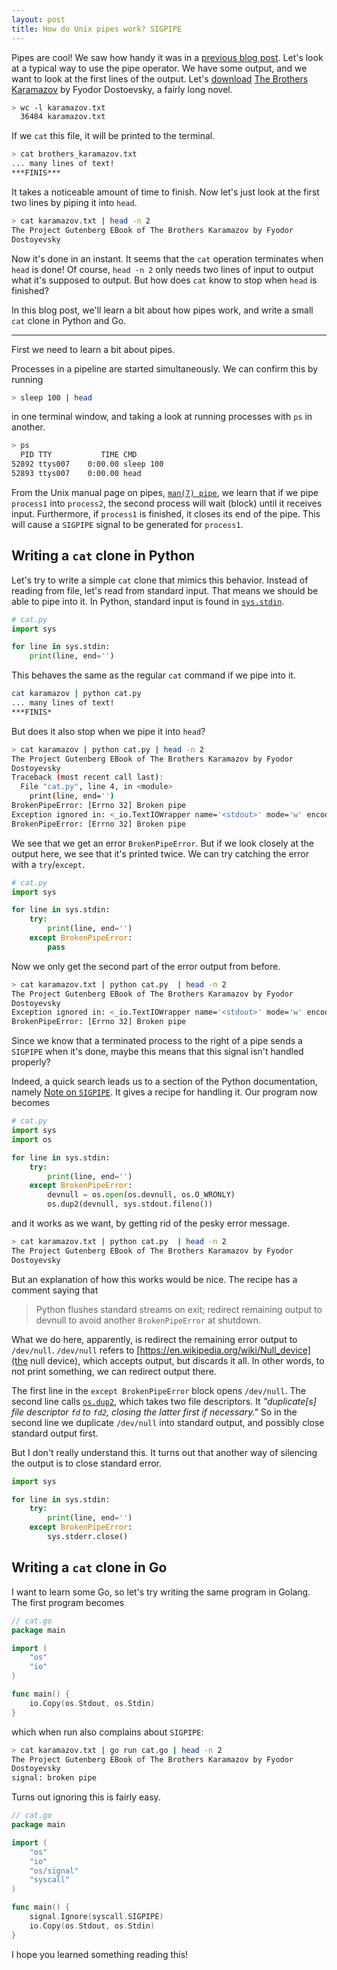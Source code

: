 ```yaml
---
layout: post
title: How do Unix pipes work? SIGPIPE
---
```


Pipes are cool!
We saw how handy it was in a [previous blog post](/unix).
Let's look at a typical way to use the pipe operator.
We have some output, and we want to look at the first lines of the output.
Let's [download](https://www.gutenberg.org/files/28054/28054-0.txt) [The Brothers Karamazov](https://en.wikipedia.org/wiki/Lazy_evaluation) by Fyodor Dostoevsky, a fairly long novel.

```bash
> wc -l karamazov.txt
  36484 karamazov.txt
```

If we `cat` this file, it will be printed to the terminal.
```bash
> cat brothers_karamazov.txt
... many lines of text!
***FINIS***
```
It takes a noticeable amount of time to finish.
Now let's just look at the first two lines by piping it into `head`.

```sh
> cat karamazov.txt | head -n 2
The Project Gutenberg EBook of The Brothers Karamazov by Fyodor
Dostoyevsky
```

Now it's done in an instant.
It seems that the `cat` operation terminates when `head` is done!
Of course, `head -n 2` only needs two lines of input to output what it's supposed to output.
But how does `cat` know to stop when `head` is finished?

In this blog post, we'll learn a bit about how pipes work, and write a small `cat` clone in Python and Go.

<hr />

First we need to learn a bit about pipes.

Processes in a pipeline are started simultaneously.
We can confirm this by running <!-- a `sleep` command, which will do nothing, and pipe it into something else. -->

```bash
> sleep 100 | head 
```

in one terminal window, and taking a look at running processes with `ps` in another.

```sh
> ps
  PID TTY           TIME CMD
52892 ttys007    0:00.00 sleep 100
52893 ttys007    0:00.00 head
```

From the Unix manual page on pipes, [`man(7) pipe`](https://linux.die.net/man/7/pipe), we learn that if we pipe `process1` into `process2`, the second process will wait (block) until it receives input.
Furthermore, if `process1` is finished, it closes its end of the pipe.
This will cause a `SIGPIPE` signal to be generated for `process1`.

## Writing a `cat` clone in Python
Let's try to write a simple `cat` clone that mimics this behavior.
Instead of reading from file, let's read from standard input.
That means we should be able to pipe into it.
In Python, standard input is found in [`sys.stdin`](https://docs.python.org/3/library/sys.html#sys.stdin).

```python
# cat.py
import sys

for line in sys.stdin:
    print(line, end='')
```

This behaves the same as the regular `cat` command if we pipe into it.

```sh
cat karamazov | python cat.py
... many lines of text!
***FINIS*
```

But does it also stop when we pipe it into `head`?

```sh
> cat karamazov | python cat.py | head -n 2
The Project Gutenberg EBook of The Brothers Karamazov by Fyodor
Dostoyevsky
Traceback (most recent call last):
  File "cat.py", line 4, in <module>
    print(line, end='')
BrokenPipeError: [Errno 32] Broken pipe
Exception ignored in: <_io.TextIOWrapper name='<stdout>' mode='w' encoding='UTF-8'>
BrokenPipeError: [Errno 32] Broken pipe
```

We see that we get an error `BrokenPipeError`.
But if we look closely at the output here, we see that it's printed twice.
We can try catching the error with a `try`/`except`.

```python
# cat.py
import sys

for line in sys.stdin:
    try:
        print(line, end='')
    except BrokenPipeError:
        pass
```

Now we only get the second part of the error output from before.

```sh
> cat karamazov.txt | python cat.py  | head -n 2
The Project Gutenberg EBook of The Brothers Karamazov by Fyodor
Dostoyevsky
Exception ignored in: <_io.TextIOWrapper name='<stdout>' mode='w' encoding='UTF-8'>
BrokenPipeError: [Errno 32] Broken pipe
```

Since we know that a terminated process to the right of a pipe sends a `SIGPIPE` when it's done, maybe this means that this signal isn't handled properly?

Indeed, a quick search leads us to a section of the Python documentation, namely [Note on `SIGPIPE`](https://docs.python.org/3/library/signal.html#note-on-sigpipe).
It gives a recipe for handling it.
Our program now becomes

```python
# cat.py
import sys
import os

for line in sys.stdin:
    try:
        print(line, end='')
    except BrokenPipeError:
        devnull = os.open(os.devnull, os.O_WRONLY)
        os.dup2(devnull, sys.stdout.fileno())
```

and it works as we want, by getting rid of the pesky error message.

```sh
> cat karamazov.txt | python cat.py  | head -n 2
The Project Gutenberg EBook of The Brothers Karamazov by Fyodor
Dostoyevsky
```

But an explanation of how this works would be nice.
The recipe has a comment saying that
> Python flushes standard streams on exit; redirect remaining output to devnull to avoid another `BrokenPipeError` at shutdown.

What we do here, apparently, is redirect the remaining error output to `/dev/null`.
`/dev/null` refers to [https://en.wikipedia.org/wiki/Null_device](the null device), which accepts output, but discards it all.
In other words, to not print something, we can redirect output there.

The first line in the `except BrokenPipeError` block opens `/dev/null`.
The second line calls [`os.dup2`](https://docs.python.org/3/library/os.html#os.dup2), which takes two file descriptors.
It _"duplicate[s] file descriptor `fd` to `fd2`, closing the latter first if necessary."_
So in the second line we duplicate `/dev/null` into standard output, and possibly close standard output first.

But I don't really understand this.
It turns out that another way of silencing the output is to close standard error.

```python
import sys

for line in sys.stdin:
    try:
        print(line, end='')
    except BrokenPipeError:
        sys.stderr.close()
```

## Writing a `cat` clone in Go

I want to learn some Go, so let's try writing the same program in Golang.
The first program becomes

```go
// cat.go
package main

import (
    "os"
    "io"
)

func main() {
    io.Copy(os.Stdout, os.Stdin)
}
```

which when run also complains about `SIGPIPE`:

```sh
> cat karamazov.txt | go run cat.go | head -n 2
The Project Gutenberg EBook of The Brothers Karamazov by Fyodor
Dostoyevsky
signal: broken pipe
```

Turns out ignoring this is fairly easy.

```go
// cat.go
package main

import (
    "os"
    "io"
    "os/signal"
    "syscall"
)

func main() {
    signal.Ignore(syscall.SIGPIPE)
    io.Copy(os.Stdout, os.Stdin)
}
```

I hope you learned something reading this!